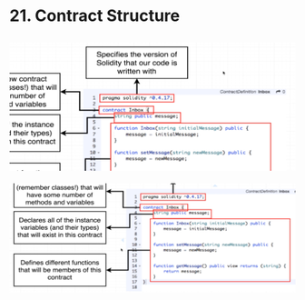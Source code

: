 #   21. Contract Structure

![](../imgs/21.1_Contract-Structure.png)
---
![](../imgs/21.2_Contract-Structure.png)